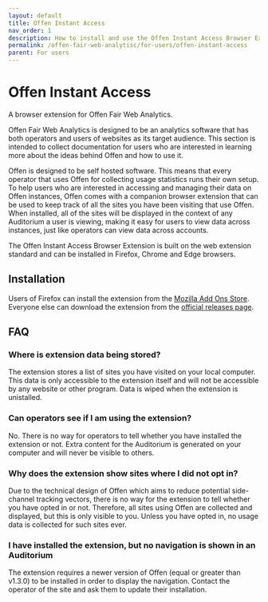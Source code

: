 ```yaml
---
layout: default
title: Offen Instant Access
nav_order: 1
description: How to install and use the Offen Instant Access Browser Extension
permalink: /offen-fair-web-analytisc/for-users/offen-instant-access
parent: For users
---
```


<!--
Copyright 2022 - Offen Authors <hioffen@posteo.de>
SPDX-License-Identifier: Apache-2.0
-->

# Offen Instant Access

A browser extension for Offen Fair Web Analytics.

Offen Fair Web Analytics is designed to be an analytics software that has both operators and users of websites as its target audience. This section is intended to collect documentation for users who are interested in learning more about the ideas behind Offen and how to use it.


Offen is designed to be self hosted software.
This means that every operator that uses Offen for collecting usage statistics runs their own setup.
To help users who are interested in accessing and managing their data on Offen instances, Offen comes with a companion browser extension that can be used to keep track of all the sites you have been visiting that use Offen.
When installed, all of the sites will be displayed in the context of any Auditorium a user is viewing, making it easy for users to view data across instances, just like operators can view data across accounts.

The Offen Instant Access Browser Extension is built on the web extension standard and can be installed in Firefox, Chrome and Edge browsers.

## Installation

Users of Firefox can install the extension from the [Mozilla Add Ons Store][mozilla-add-ons].
Everyone else can download the extension from the [official releases page][releases].

[mozilla-add-ons]: https://addons.mozilla.org/
[releases]: https://github.com/offen/offen/releases

## FAQ

### Where is extension data being stored?

The extension stores a list of sites you have visited on your local computer.
This data is only accessible to the extension itself and will not be accessible by any website or other program.
Data is wiped when the extension is unistalled.

### Can operators see if I am using the extension?

No.
There is no way for operators to tell whether you have installed the extension or not.
Extra content for the Auditorium is generated on your computer and will never be visible to others.

### Why does the extension show sites where I did not opt in?

Due to the technical design of Offen which aims to reduce potential side-channel tracking vectors, there is no way for the extension to tell whether you have opted in or not.
Therefore, all sites using Offen are collected and displayed, but this is only visible to you.
Unless you have opted in, no usage data is collected for such sites ever.

### I have installed the extension, but no navigation is shown in an Auditorium

The extension requires a newer version of Offen (equal or greater than v1.3.0) to be installed in order to display the navigation.
Contact the operator of the site and ask them to update their installation.
